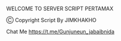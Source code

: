 
WELCOME TO SERVER SCRIPT PERTAMAX

Ⓒ Copyright Script By JIMKHAKHO

Chat Me https://t.me/Gunjuneun_jabaibnida
